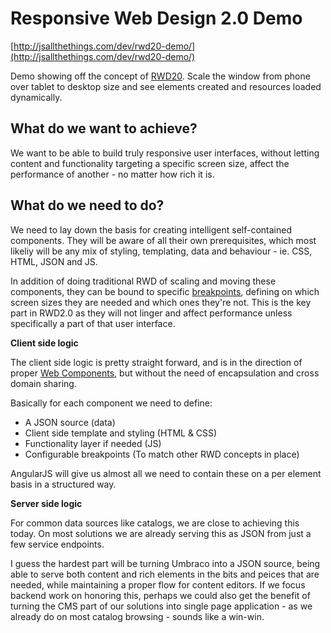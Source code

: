 Responsive Web Design 2.0 Demo
==========

[http://jsallthethings.com/dev/rwd20-demo/](http://jsallthethings.com/dev/rwd20-demo/) 

Demo showing off the concept of [RWD20](https://github.com/mordendk/rwd20). Scale the window from phone over tablet to desktop size and see elements created and resources loaded dynamically.


What do we want to achieve?
------------------------------
We want to be able to build truly responsive user interfaces, without letting content and functionality targeting a specific screen size, affect the performance of another - no matter how rich it is.



What do we need to do?
----------------------
We need to lay down the basis for creating intelligent self-contained components. They will be aware of all their own prerequisites, which most likeliy will be any mix of styling, templating, data and behaviour - ie. CSS, HTML, JSON and JS. 

In addition of doing traditional RWD of scaling and moving these components, they can be bound to specific [breakpoints](http://alistapart.com/article/designing-for-breakpoints), defining on which screen sizes they are needed and which ones they're not. This is the key part in RWD2.0 as they will not linger and affect performance unless specifically a part of that user interface.



**Client side logic**

The client side logic is pretty straight forward, and is in the direction of proper [Web Components](http://css-tricks.com/modular-future-web-components/), but without the need of encapsulation and cross domain sharing.

Basically for each component we need to define:

- A JSON source (data)
- Client side template and styling (HTML & CSS)
- Functionality layer if needed (JS)
- Configurable breakpoints (To match other RWD concepts in place)


AngularJS will give us almost all we need to contain these on a per element basis in a structured way.


**Server side logic**

For common data sources like catalogs, we are close to achieving this today. On most solutions we are already serving this as JSON from just a few service endpoints.


I guess the hardest part will be turning Umbraco into a JSON source, being able to serve both content and rich elements in the bits and peices that are needed, while maintaining a proper flow for content editors. If we focus backend work on honoring this, perhaps we could also get the benefit of turning the CMS part of our solutions into single page application - as we already do on most catalog browsing - sounds like a win-win.


